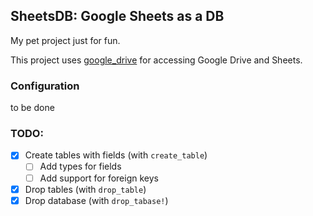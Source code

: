 ## SheetsDB: Google Sheets as a DB

My pet project just for fun. 

This project uses [google_drive](https://github.com/gimite/google-drive-ruby) for accessing Google Drive and Sheets.

### Configuration

to be done

### TODO:

- [x] Create tables with fields (with `create_table`)
  - [ ] Add types for fields
  - [ ] Add support for foreign keys
- [x] Drop tables (with `drop_table`)
- [x] Drop database (with `drop_tabase!`)
